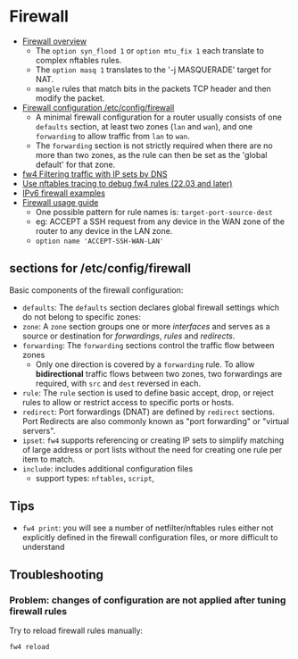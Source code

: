 # Firewall

- [Firewall overview](https://openwrt.org/docs/guide-user/firewall/overview)
  - The `option syn_flood 1` or `option mtu_fix 1` each translate to complex
    nftables rules.
  - The `option masq 1` translates to the '-j MASQUERADE' target for NAT.
  - `mangle` rules that match bits in the packets TCP header and then modify the
    packet.
- [Firewall configuration /etc/config/firewall](https://openwrt.org/docs/guide-user/firewall/firewall_configuration)
  - A minimal firewall configuration for a router usually consists of one
    `defaults` section, at least two zones (`lan` and `wan`), and one
    `forwarding` to allow traffic from `lan` to `wan`.
  - The `forwarding` section is not strictly required when there are no more
    than two zones, as the rule can then be set as the 'global default' for that
    zone.
- [fw4 Filtering traffic with IP sets by DNS](https://openwrt.org/docs/guide-user/firewall/filtering_traffic_at_ip_addresses_by_dns)
- [Use nftables tracing to debug fw4 rules (22.03 and later)](https://openwrt.org/docs/guide-user/firewall/netfilter_iptables/netfilter_management)
- [IPv6 firewall examples](https://openwrt.org/docs/guide-user/firewall/fw3_configurations/fw3_ipv6_examples)
- [Firewall usage guide](https://openwrt.org/docs/guide-user/firewall/fw3_configurations/fw3_config_guide)
  - One possible pattern for rule names is: `target-port-source-dest`
  - eg: ACCEPT a SSH request from any device in the WAN zone of the router to
    any device in the LAN zone.
  - `option name 'ACCEPT-SSH-WAN-LAN'`

## sections for /etc/config/firewall

Basic components of the firewall configuration:

- `defaults`: The `defaults` section declares global firewall settings which do
  not belong to specific zones:
- `zone`: A `zone` section groups one or more _interfaces_ and serves as a
  source or destination for _forwardings_, _rules_ and _redirects_.
- `forwarding`: The `forwarding` sections control the traffic flow between zones
  - Only one direction is covered by a `forwarding` rule. To allow
    **bidirectional** traffic flows between two zones, two forwardings are
    required, with `src` and `dest` reversed in each.
- `rule`: The `rule` section is used to define basic accept, drop, or reject
  rules to allow or restrict access to specific ports or hosts.
- `redirect`: Port forwardings (DNAT) are defined by `redirect` sections. Port
  Redirects are also commonly known as "port forwarding" or "virtual servers".
- `ipset`: `fw4` supports referencing or creating IP sets to simplify matching
  of large address or port lists without the need for creating one rule per item
  to match.
- `include`: includes additional configuration files
  - support types: `nftables`, `script`,

## Tips

- `fw4 print`: you will see a number of netfilter/nftables rules either not
  explicitly defined in the firewall configuration files, or more difficult to
  understand

## Troubleshooting

### Problem: changes of configuration are not applied after tuning firewall rules

Try to reload firewall rules manually:

```
fw4 reload
```
